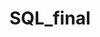 # SQL_final
<!--

Création de nouveaux numéros de téléphone
    - Utilisez la commande : python3 generator/generatePhone.py (Au root)

Création de nouvelles dates pour les employés
    - Utilisez la commande : python3 generator/generateDate.py (Au root)

Création d'une base de donnée vide
    - Utilisez le fichier src/createTable.sql dans un outil de création de bases de données

Création d'une base de donnée explotable
    - Utilisez la commande : ./createCompany.sh (Au root)

Lancement du server local de l'entreprise Worpany
    - Installez Golang sur votre os (Mac/Windows/Linux)
    - Ajoutez deux fichiers go.mod et go.sum avec les commandes:
        - go mod init SQL (Au root)
        - go mod tidy (Au root)
    - Lancez le server avec la commande : go run main/main.go (Au root)

Accéder au server Local
    - Connectez vous à une connexion wifi
    - Ouvrez votre moteur de recherche
    - Ecrivez dans la barre de l'url en haut
        - https://localhost:8000
